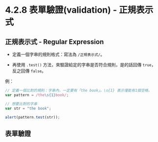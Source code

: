 # 4.2.8 表單驗證\(validation\) - 正規表示式

## 正規表示式 - Regular Expression

* 定義一個字串的規則格式：寫法為 `/正規表示式/`。

* 再使用 `.test()` 方法，來驗證給定的字串是否符合規則，是的話回傳 `true`，反之回傳 `false`。



例：

```js
// 定義一個比對的規則：字串內，一定要有「the book」。\s{1} 表示僅能有1個空格。
var pattern = /the\s{1}book/;

// 想要比對的字串
var str = "the book";

alert(pattern.test(str));
```

## 表單驗證




